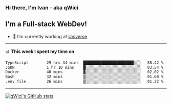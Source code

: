 ### Hi there, I'm Ivan - aka [qWici][website]

## I'm a Full-stack WebDev!
- 🔭 I’m currently working at [Universe][universe]

---

📊 **This week I spent my time on**
<!--START_SECTION:waka-->

```txt
TypeScript        29 hrs 34 mins  ██████████████████████░░░   88.42 %
JSON              1 hr 10 mins    █░░░░░░░░░░░░░░░░░░░░░░░░   03.54 %
Docker            40 mins         ▓░░░░░░░░░░░░░░░░░░░░░░░░   02.02 %
Bash              32 mins         ▒░░░░░░░░░░░░░░░░░░░░░░░░   01.60 %
.env file         26 mins         ▒░░░░░░░░░░░░░░░░░░░░░░░░   01.32 %
```

<!--END_SECTION:waka-->

---

[![qWici's GitHub stats](https://github-readme-stats.vercel.app/api?username=qWici)](https://github.com/qWici/github-readme-stats)

[website]: https://devkucher.com
[twitter]: https://twitter.com/KucherDev
[linkedin]: https://www.linkedin.com/in/ivankucher
[universe]: https://universeapps.limited

